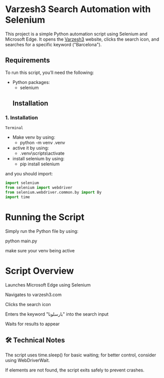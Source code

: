 # Varzesh3 Search Automation with Selenium

This project is a simple Python automation script using Selenium and Microsoft Edge. It opens the [Varzesh3](https://www.varzesh3.com) website, clicks the search icon, and searches for a specific keyword ("Barcelona").
##  Requirements

To run this script, you’ll need the following:
- Python packages:
  - selenium
  ##  Installation

### 1. Installation

`Terminal`
- Make venv by using:
    - python -m venv .venv
- active it by using:
    - .venv\scripts\activate
- install selenium by using:
    - pip install selenium

and you should import:
```python
import selenium
from selenium import webdriver
from selenium.webdriver.common.by import By
import time
```
# Running the Script

Simply run the Python file by using:

python main.py
 
 make sure your venv being active

# Script Overview

Launches Microsoft Edge using Selenium

Navigates to varzesh3.com

Clicks the search icon

Enters the keyword "بارسلونا" into the search input

Waits for results to appear

## 🛠 Technical Notes

The script uses time.sleep() for basic waiting; for better control, consider using WebDriverWait.

If elements are not found, the script exits safely to prevent crashes.
